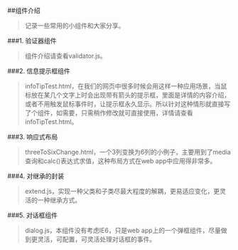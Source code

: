 ##组件介绍
  >记录一些常用的小组件和大家分享。
    
###1. 验证器组件
  >组件介绍请查看validator.js。
  
###2. 信息提示框组件
  >infoTipTest.html，在我们的网页中很多时候会用这样一种应用场景，当鼠标放在某几个文字上时会出现带有箭头的提示框，里面是详情的内容介绍，或者不用触发鼠标事件时，让提示框永久显示。所以针对这种情形就直接写了个组件，如需要，只需稍作修改就可直接使用，详情请查看infoTipTest.html。
  
###3. 响应式布局
  >threeToSixChange.html，一个3列变换为6列的小例子，主要用到了media查询和calc()表达式求值，这种布局方式在web app中应用得非常多。
  
###4. 对继承的封装
  >extend.js，实现一种父类和子类尽最大程度的解耦，更易适应变化，更灵活的一种继承方式。
   
###5. 对话框组件
  >dialog.js，本组件没有考虑IE6，只是web app上的一个弹框组件，尽量做到更灵活，可配置，可灵活处理对话框的事件。


